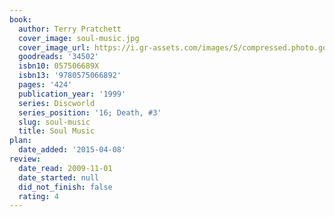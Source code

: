 ```yaml
---
book:
  author: Terry Pratchett
  cover_image: soul-music.jpg
  cover_image_url: https://i.gr-assets.com/images/S/compressed.photo.goodreads.com/books/1168566175l/34502.jpg
  goodreads: '34502'
  isbn10: 057506689X
  isbn13: '9780575066892'
  pages: '424'
  publication_year: '1999'
  series: Discworld
  series_position: '16; Death, #3'
  slug: soul-music
  title: Soul Music
plan:
  date_added: '2015-04-08'
review:
  date_read: 2009-11-01
  date_started: null
  did_not_finish: false
  rating: 4
---
```

